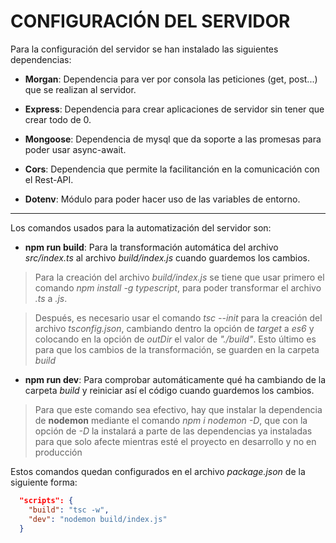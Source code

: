 # CONFIGURACIÓN DEL SERVIDOR
Para la configuración del servidor se han instalado las siguientes dependencias:

- **Morgan**: Dependencia para ver por consola las peticiones (get, post...) que se realizan al servidor.

- **Express**: Dependencia para crear aplicaciones de servidor sin tener que crear todo de 0.

- **Mongoose**: Dependencia de mysql que da soporte a las promesas para poder usar async-await.

- **Cors**: Dependencia que permite la facilitanción en la comunicación con el Rest-API.

- **Dotenv**: Módulo para poder hacer uso de las variables de entorno.

---
Los comandos usados para la automatización del servidor son:

- **npm run build**: Para la transformación automática del archivo _src/index.ts_ al archivo _build/index.js_ cuando guardemos los cambios. 

>Para la creación del archivo _build/index.js_ se tiene que usar primero el comando _npm install -g typescript_, para poder transformar el archivo _.ts_ a _.js_.

>Después, es necesario usar el comando _tsc --init_ para la creación del archivo _tsconfig.json_, cambiando dentro la opción de _target_ a _es6_ y colocando en la opción de _outDir_ el valor de _"./build"_. Esto último es para que los cambios de la transformación, se guarden en la carpeta _build_

- **npm run dev**: Para comprobar automáticamente qué ha cambiando de la carpeta _build_ y reiniciar así el código cuando guardemos los cambios.

> Para que este comando sea efectivo, hay que instalar la dependencia de **nodemon** mediante el comando _npm i nodemon -D_, que con la opción de _-D_ la instalará a parte de las dependencias ya instaladas para que solo afecte mientras esté el proyecto en desarrollo y no en producción

Estos comandos quedan configurados en el archivo _package.json_ de la siguiente forma:
```JSON
  "scripts": {
    "build": "tsc -w",
    "dev": "nodemon build/index.js"
  }
```